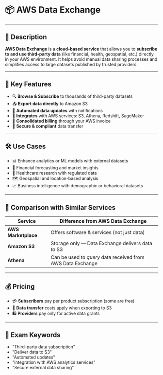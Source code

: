 # 📦 AWS Data Exchange

---

## 📌 Description  
**AWS Data Exchange** is a **cloud-based service** that allows you to **subscribe to and use third-party data** (like financial, health, geospatial, etc.) directly in your AWS environment. It helps avoid manual data sharing processes and simplifies access to large datasets published by trusted providers.

---

## 🚀 Key Features  
- 🔍 **Browse & Subscribe** to thousands of third-party datasets  
- 📤 **Export data directly** to Amazon S3  
- 🔄 **Automated data updates** with notifications  
- 🧩 **Integrates** with AWS services: S3, Athena, Redshift, SageMaker  
- 🧾 **Consolidated billing** through your AWS invoice  
- 🔐 **Secure & compliant** data transfer

---

## 🛠️ Use Cases  
- 📊 Enhance analytics or ML models with external datasets  
- 💸 Financial forecasting and market insights  
- 🏥 Healthcare research with regulated data  
- 🗺️ Geospatial and location-based analysis  
- 📈 Business intelligence with demographic or behavioral datasets  

---

## 🔁 Comparison with Similar Services  

| Service            | Difference from AWS Data Exchange |
|--------------------|-----------------------------------|
| **AWS Marketplace** | Offers software & services (not just data) |
| **Amazon S3**        | Storage only — Data Exchange delivers data *to* S3 |
| **Athena**          | Can be used to *query* data received from AWS Data Exchange |

---

## 💰 Pricing  
- 💳 **Subscribers** pay per product subscription (some are free)  
- 🧾 **Data transfer** costs apply when exporting to S3  
- 🛍️ **Providers** pay only for active data grants  

---

## 🧠 Exam Keywords  
- "Third-party data subscription"  
- "Deliver data to S3"  
- "Automated updates"  
- "Integration with AWS analytics services"  
- "Secure external data sharing"
